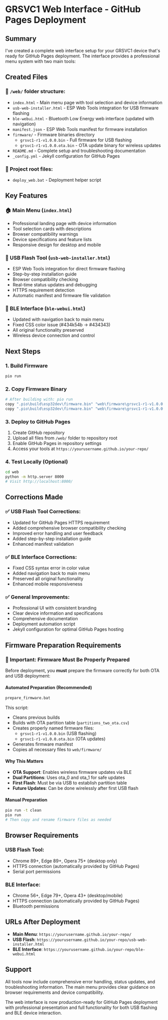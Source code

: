 # GRSVC1 Web Interface - GitHub Pages Deployment

## Summary

I've created a complete web interface setup for your GRSVC1 device that's ready for GitHub Pages deployment. The interface provides a professional menu system with two main tools:

## Created Files

### 📁 `/web/` folder structure:
- `index.html` - Main menu page with tool selection and device information
- `usb-web-installer.html` - ESP Web Tools integration for USB firmware flashing
- `ble-webui.html` - Bluetooth Low Energy web interface (updated with navigation)
- `manifest.json` - ESP Web Tools manifest for firmware installation
- `firmware/` - Firmware binaries directory
  - `grsvc1-r1-v1.0.0.bin` - Full firmware for USB flashing
  - `grsvc1-r1-v1.0.0.ota.bin` - OTA update binary for wireless updates
- `README.md` - Complete setup and troubleshooting documentation
- `_config.yml` - Jekyll configuration for GitHub Pages

### 🔧 Project root files:
- `deploy_web.bat` - Deployment helper script

## Key Features

### 🏠 Main Menu (`index.html`)
- Professional landing page with device information
- Tool selection cards with descriptions
- Browser compatibility warnings
- Device specifications and feature lists
- Responsive design for desktop and mobile

### 🔌 USB Flash Tool (`usb-web-installer.html`)
- ESP Web Tools integration for direct firmware flashing
- Step-by-step installation guide
- Browser compatibility checking
- Real-time status updates and debugging
- HTTPS requirement detection
- Automatic manifest and firmware file validation

### 📶 BLE Interface (`ble-webui.html`)
- Updated with navigation back to main menu
- Fixed CSS color issue (#434k54b → #434343)
- All original functionality preserved
- Wireless device connection and control

## Next Steps

### 1. Build Firmware
```bash
pio run
```

### 2. Copy Firmware Binary
```bash
# After building with: pio run
copy ".pio\build\esp32dev\firmware.bin" "web\firmware\grsvc1-r1-v1.0.0.bin"
copy ".pio\build\esp32dev\firmware.bin" "web\firmware\grsvc1-r1-v1.0.0.ota.bin"
```

### 3. Deploy to GitHub Pages
1. Create GitHub repository
2. Upload all files from `/web/` folder to repository root
3. Enable GitHub Pages in repository settings
4. Access your tools at `https://yourusername.github.io/your-repo/`

### 4. Test Locally (Optional)
```bash
cd web
python -m http.server 8000
# Visit http://localhost:8000/
```

## Corrections Made

### ✅ USB Flash Tool Corrections:
- Updated for GitHub Pages HTTPS requirement
- Added comprehensive browser compatibility checking
- Improved error handling and user feedback
- Added step-by-step installation guide
- Enhanced manifest validation

### ✅ BLE Interface Corrections:
- Fixed CSS syntax error in color value
- Added navigation back to main menu
- Preserved all original functionality
- Enhanced mobile responsiveness

### ✅ General Improvements:
- Professional UI with consistent branding
- Clear device information and specifications
- Comprehensive documentation
- Deployment automation script
- Jekyll configuration for optimal GitHub Pages hosting

## Firmware Preparation Requirements

### 🔧 Important: Firmware Must Be Properly Prepared

Before deployment, you **must** prepare the firmware correctly for both OTA and USB deployment:

#### Automated Preparation (Recommended)
```bash
prepare_firmware.bat
```

This script:
- Cleans previous builds
- Builds with OTA partition table (`partitions_two_ota.csv`)
- Creates properly named firmware files:
  - `grsvc1-r1-v1.0.0.bin` (USB flashing)
  - `grsvc1-r1-v1.0.0.ota.bin` (OTA updates)
- Generates firmware manifest
- Copies all necessary files to `web/firmware/`

#### Why This Matters
- **OTA Support**: Enables wireless firmware updates via BLE
- **Dual Partitions**: Uses ota_0 and ota_1 for safe updates
- **First Flash**: Must be via USB to establish partition table
- **Future Updates**: Can be done wirelessly after first USB flash

#### Manual Preparation
```bash
pio run -t clean
pio run
# Then copy and rename firmware files as needed
```

## Browser Requirements

### USB Flash Tool:
- Chrome 89+, Edge 89+, Opera 75+ (desktop only)
- HTTPS connection (automatically provided by GitHub Pages)
- Serial port permissions

### BLE Interface:
- Chrome 56+, Edge 79+, Opera 43+ (desktop/mobile)
- HTTPS connection (automatically provided by GitHub Pages)  
- Bluetooth permissions

## URLs After Deployment

- **Main Menu**: `https://yourusername.github.io/your-repo/`
- **USB Flash**: `https://yourusername.github.io/your-repo/usb-web-installer.html`
- **BLE Interface**: `https://yourusername.github.io/your-repo/ble-webui.html`

## Support

All tools now include comprehensive error handling, status updates, and troubleshooting information. The main menu provides clear guidance on browser requirements and device compatibility.

The web interface is now production-ready for GitHub Pages deployment with professional presentation and full functionality for both USB flashing and BLE device interaction.

